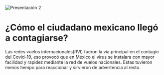 ![Presentación 2](https://user-images.githubusercontent.com/69493426/90194550-3191fe00-dd8d-11ea-8d34-3301e1b8e94f.png)  
     
 <h1>¿Cómo el ciudadano mexicano llegó a contagiarse?</h1
        <p>Las redes vuelos internacionales(RVI) fueron la vía principal en el contagio del Covid-19, eso provocó que en México el virus se instalara con mayor facilidad y rapidez            mediante la red de vuelos nacionales. Estas tuvieron menos tiempo para reaccionar y sirvieron de advertencia al resto.</p>
 
 
  
        




